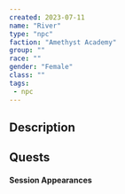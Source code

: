 ```yaml
---
created: 2023-07-11
name: "River"
type: "npc"
faction: "Amethyst Academy"
group: ""
race: ""
gender: "Female"
class: ""
tags:
 - npc
---
```

## Description


## Quests
<!-- QueryToSerialize: TASK FROM "TTRPG/Drakkenheim/Quests" WHERE !completed AND contains(outlinks, [[River]]) -->

#### Session Appearances
<!-- QueryToSerialize: LIST FROM [[River]] WHERE file.folder = "TTRPG/Drakkenheim/Sessions" -->
<!-- SerializedQuery: LIST FROM [[River]] WHERE file.folder = "TTRPG/Drakkenh[[Drakkenheim/Sessions/Session 004|Session 004]] 00[[Drakkenheim/Sessions/Session 007|Session 007]]n 007.md|Session 007]]
- [[Session 009]]
- [[Session 010]]
- [[Session 016]]
- [[Session 017]]
- [[Session 022]]
- [[Session 025]]
- [[Session 030]]
- [[Session 043]]
- [[Session 047]]
- [[Session 048]]
- [[Session 066]]
<!-- SerializedQuery END -->



